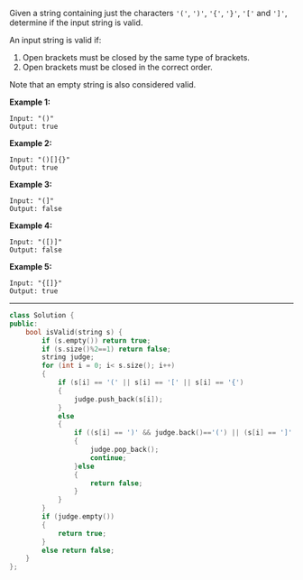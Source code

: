 Given a string containing just the characters `'('`, `')'`, `'{'`, `'}'`, `'['` and `']'`, determine if the input string is valid.

An input string is valid if:

1. Open brackets must be closed by the same type of brackets.
2. Open brackets must be closed in the correct order.

Note that an empty string is also considered valid.

**Example 1:**

```
Input: "()"
Output: true
```

**Example 2:**

```
Input: "()[]{}"
Output: true
```

**Example 3:**

```
Input: "(]"
Output: false
```

**Example 4:**

```
Input: "([)]"
Output: false
```

**Example 5:**

```
Input: "{[]}"
Output: true
```

---

```cpp
class Solution {
public:
    bool isValid(string s) {
        if (s.empty()) return true;
        if (s.size()%2==1) return false;
        string judge;
        for (int i = 0; i< s.size(); i++)
        {
            if (s[i] == '(' || s[i] == '[' || s[i] == '{')
            {
                judge.push_back(s[i]);
            }
            else 
            {
                if ((s[i] == ')' && judge.back()=='(') || (s[i] == ']' && judge.back()=='[') || (s[i] == '}' && judge.back()=='{'))
                {
                    judge.pop_back();
                    continue;
                }else
                {
                    return false;
                }
            }
        }
        if (judge.empty())
        {
            return true; 
        }
        else return false;        
    }
};
```

